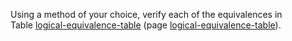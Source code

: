 

Using a method of your choice, verify
each of the equivalences in
Table <a class="insideBookFigRef" target="_blank" href="https://aimacode.github.io/aima-exercises/figures/logical-equivalence-table.png">logical-equivalence-table</a> (page <a class="pageRef" title="" href="#">logical-equivalence-table</a>).
